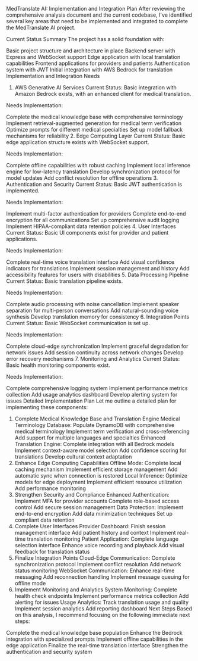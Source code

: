 MedTranslate AI: Implementation and Integration Plan
After reviewing the comprehensive analysis document and the current codebase, I've identified several key areas that need to be implemented and integrated to complete the MedTranslate AI project.

Current Status Summary
The project has a solid foundation with:

Basic project structure and architecture in place
Backend server with Express and WebSocket support
Edge application with local translation capabilities
Frontend applications for providers and patients
Authentication system with JWT
Initial integration with AWS Bedrock for translation
Implementation and Integration Needs
1. AWS Generative AI Services
Current Status: Basic integration with Amazon Bedrock exists, with an enhanced client for medical translation.

Needs Implementation:

Complete the medical knowledge base with comprehensive terminology
Implement retrieval-augmented generation for medical term verification
Optimize prompts for different medical specialties
Set up model fallback mechanisms for reliability
2. Edge Computing Layer
Current Status: Basic edge application structure exists with WebSocket support.

Needs Implementation:

Complete offline capabilities with robust caching
Implement local inference engine for low-latency translation
Develop synchronization protocol for model updates
Add conflict resolution for offline operations
3. Authentication and Security
Current Status: Basic JWT authentication is implemented.

Needs Implementation:

Implement multi-factor authentication for providers
Complete end-to-end encryption for all communications
Set up comprehensive audit logging
Implement HIPAA-compliant data retention policies
4. User Interfaces
Current Status: Basic UI components exist for provider and patient applications.

Needs Implementation:

Complete real-time voice translation interface
Add visual confidence indicators for translations
Implement session management and history
Add accessibility features for users with disabilities
5. Data Processing Pipeline
Current Status: Basic translation pipeline exists.

Needs Implementation:

Complete audio processing with noise cancellation
Implement speaker separation for multi-person conversations
Add natural-sounding voice synthesis
Develop translation memory for consistency
6. Integration Points
Current Status: Basic WebSocket communication is set up.

Needs Implementation:

Complete cloud-edge synchronization
Implement graceful degradation for network issues
Add session continuity across network changes
Develop error recovery mechanisms
7. Monitoring and Analytics
Current Status: Basic health monitoring components exist.

Needs Implementation:

Complete comprehensive logging system
Implement performance metrics collection
Add usage analytics dashboard
Develop alerting system for issues
Detailed Implementation Plan
Let me outline a detailed plan for implementing these components:

1. Complete Medical Knowledge Base and Translation Engine
Medical Terminology Database:
Populate DynamoDB with comprehensive medical terminology
Implement term verification and cross-referencing
Add support for multiple languages and specialties
Enhanced Translation Engine:
Complete integration with all Bedrock models
Implement context-aware model selection
Add confidence scoring for translations
Develop cultural context adaptation
2. Enhance Edge Computing Capabilities
Offline Mode:
Complete local caching mechanism
Implement efficient storage management
Add automatic sync when connection is restored
Local Inference:
Optimize models for edge deployment
Implement efficient resource utilization
Add performance monitoring
3. Strengthen Security and Compliance
Enhanced Authentication:
Implement MFA for provider accounts
Complete role-based access control
Add secure session management
Data Protection:
Implement end-to-end encryption
Add data minimization techniques
Set up compliant data retention
4. Complete User Interfaces
Provider Dashboard:
Finish session management interface
Add patient history and context
Implement real-time translation monitoring
Patient Application:
Complete language selection interface
Enhance voice recording and playback
Add visual feedback for translation status
5. Finalize Integration Points
Cloud-Edge Communication:
Complete synchronization protocol
Implement conflict resolution
Add network status monitoring
WebSocket Communication:
Enhance real-time messaging
Add reconnection handling
Implement message queuing for offline mode
6. Implement Monitoring and Analytics
System Monitoring:
Complete health check endpoints
Implement performance metrics collection
Add alerting for issues
Usage Analytics:
Track translation usage and quality
Implement session analytics
Add reporting dashboard
Next Steps
Based on this analysis, I recommend focusing on the following immediate next steps:

Complete the medical knowledge base population
Enhance the Bedrock integration with specialized prompts
Implement offline capabilities in the edge application
Finalize the real-time translation interface
Strengthen the authentication and security system